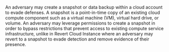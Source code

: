 An adversary may create a snapshot or data backup within a cloud account to evade defenses. A snapshot is a point-in-time copy of an existing cloud compute component such as a virtual machine (VM), virtual hard drive, or volume. An adversary may leverage permissions to create a snapshot in order to bypass restrictions that prevent access to existing compute service infrastructure, unlike in Revert Cloud Instance where an adversary may revert to a snapshot to evade detection and remove evidence of their presence.